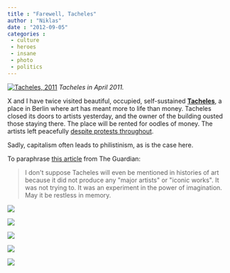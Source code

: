 ```yaml
---
title : "Farewell, Tacheles"
author : "Niklas"
date : "2012-09-05"
categories : 
 - culture
 - heroes
 - insane
 - photo
 - politics
---
```


[![Tacheles, 2011](http://farm6.staticflickr.com/5149/5617950220_7a16b7a1a4.jpg)](http://www.flickr.com/photos/pivic/5617950220) _Tacheles in April 2011._

X and I have twice visited beautiful, occupied, self-sustained [**Tacheles**](http://en.wikipedia.org/wiki/Kunsthaus_Tacheles), a place in Berlin where art has meant more to life than money. Tacheles closed its doors to artists yesterday, and the owner of the building ousted those staying there. The place will be rented for oodles of money. The artists left peacefully [despite protests throughout](http://kritikdesign.blogspot.de/2012/06/show-your-support-send-your-email.html).

Sadly, capitalism often leads to philistinism, as is the case here.

To paraphrase [this article](http://www.guardian.co.uk/artanddesign/jonathanjonesblog/2012/sep/05/closure-tacheles-berlin-sad-alternative-art) from The Guardian:

> I don't suppose Tacheles will even be mentioned in histories of art because it did not produce any "major artists" or "iconic works". It was not trying to. It was an experiment in the power of imagination. May it be restless in memory.

[![](http://media-cache-ec2.pinterest.com/upload/60306082480437542_GzC4sTMK_c.jpg)](http://pinterest.com/pin/60306082480437542/)

[![](http://media-cache-ec2.pinterest.com/upload/49047083412140697_8aGySaEO_c.jpg)](http://pinterest.com/pin/49047083412140697/)

[![](http://media-cache-ec2.pinterest.com/upload/282812051570628889_lF5lwVqb_c.jpg)](http://pinterest.com/pin/282812051570628889/)

[![](http://media-cache-lt0.pinterest.com/upload/7107311882216207_67bfNR4n_c.jpg)](http://pinterest.com/pin/7107311882216207/)

[![](http://media-cache-ec3.pinterest.com/upload/6122149463746565_x5fuXS1Y_c.jpg)](http://pinterest.com/pin/6122149463746565/)
